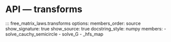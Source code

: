 # API — transforms
::: free_matrix_laws.transforms
    options:
      members_order: source
      show_signature: true
      show_source: true
      docstring_style: numpy
      members:
        - solve_cauchy_semicircle
        - solve_G
        - _hfs_map